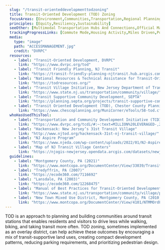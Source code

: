 ```yaml
---
  slug: "/transit-orienteddevelopmenttodzoning"
  title: Transit-Oriented Development (TOD) Zoning
  focusAreas: [Environment,Communities,Transportation,Regional Planning]
  principles: [Equity,Resiliency,Sustainability]
  seeOther: [Multimodal Transportation Hubs And Connections,Official Map,Transit Revitalization Investment District (TRID)]
  trackingProgressLinks: [Commute Mode,Housing Activity,Miles Driven,Population Growth,Transit Ridership]
  media: 
    type: "image"
    path: "ACCESSMANAGEMENT.jpg"
    credit: "DVRPC"
  resources: 
    - label: "Transit-Oriented Development, DVRPC"
      link: "https://www.dvrpc.org/tod"
    - label: "Transit Friendly Planning, NJ Transit"
      link: "https://transit-friendly-planning-njtransit.hub.arcgis.com/"
    - label: "National Resources & Technical Assistance for Transit-Oriented Development"
      link: "https://todresources.org/"
    - label: "Transit Village Initiative, New Jersey Department of Transportation (NJDOT)"
      link: "https://www.state.nj.us/transportation/community/village/"
    - label: "Transit Supportive Community Development, SEPTA"
      link: "https://planning.septa.org/projects/transit-supportive-communities/"
    - label: "Transit Oriented Development (TOD), Chester County Planning Commission"
      link: "https://www.chescoplanning.org/MuniCorner/eTools/58-tod.cfm"
  whoHasUsedThisTool: 
    - label: "Transportation and Community Development Initiative (TCDI), DVRPC"
      link: "https://www.dvrpc.org/tcdi/#:~:text=MILLION%20LEVERAGED-,2021%20TCDI%20AWARDS,-2021%20Projects"
    - label: "Hackensack: New Jersey’s 31st Transit Village"
      link: "http://www.njtod.org/hackensack-31st-nj-transit-village/"
    - label: "NJ Aspire Program"
      link: "https://www.njeda.com/wp-content/uploads/2022/01/NJ-Aspire-Program-Sample-Application-1-81-22.pdf"
    - label: "Map of NJ Transit Village Centers"
      link: "https://njogis-newjersey.opendata.arcgis.com/datasets/newjersey::transit-village-centers/explore?location=40.284409%2C-74.495861%2C9.69"
  guidelines: 
    - label: "Montgomery County, PA (2021)"
      link: "https://www.montcopa.org/DocumentCenter/View/33039/Transit-Oriented-Dev-Book_web"
    - label: "Tredyffrin, PA (2007)"
      link: "https://ecode360.com/7116692"
    - label: "Lansdale, PA (2003)"
      link: "https://ecode360.com/12268475"
    - label: "Manual of Best Practices for Transit-Oriented Development. New Jersey Transit"
      link: "https://www.state.nj.us/transportation/community/village/pdf/todbestpracticesmanual2013.pdf"
    - label: "New Town Mixed Use District, Montgomery County, PA (2010)"
      link: "https://www.montcopa.org/DocumentCenter/View/4101/NTMMOrdFinal?bidId="
---
```


TOD is an approach to planning and building communities around transit stations that enables residents and visitors to drive less while walking, biking, and taking transit more often. TOD zoning, sometimes implemented as an overlay district, can help achieve these outcomes by encouraging a mix of transit-supportive land uses, creating compact development patterns, reducing parking requirements, and prioritizing pedestrian design.
